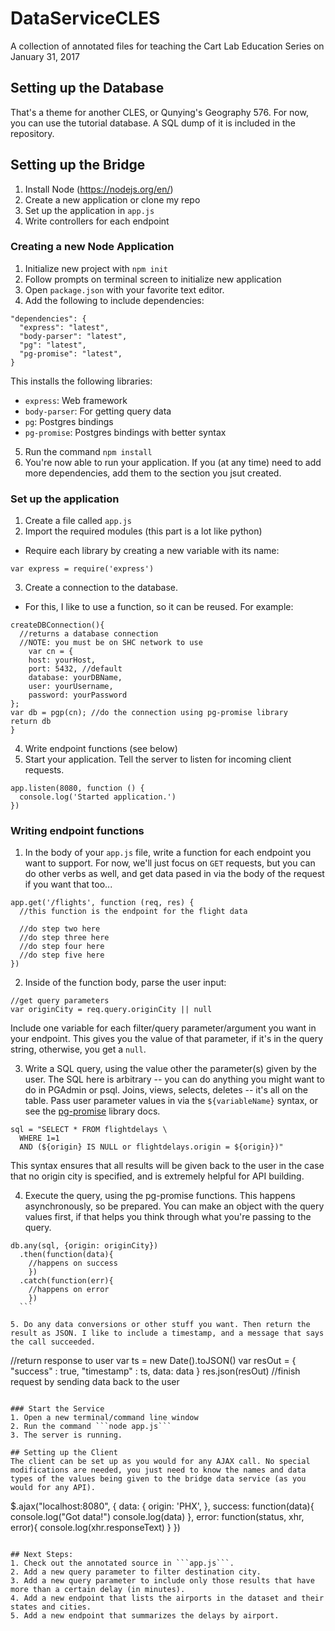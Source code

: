 # DataServiceCLES
A collection of annotated files for teaching the Cart Lab Education Series on January 31, 2017

## Setting up the Database

That's a theme for another CLES, or Qunying's Geography 576. For now, you can use the tutorial database. A SQL dump of it is included in the repository.


## Setting up the Bridge
1. Install Node (https://nodejs.org/en/)
2. Create a new application or clone my repo
3. Set up the application in ```app.js```
4. Write controllers for each endpoint

### Creating a new Node Application
1. Initialize new project with ```npm init```
2. Follow prompts on terminal screen to initialize new application
3. Open ```package.json``` with your favorite text editor.
4. Add the following to include dependencies:

  ```
  "dependencies": {
    "express": "latest",
    "body-parser": "latest",
    "pg": "latest",
    "pg-promise": "latest",
  }
  ```

  This installs the following libraries:

  - ```express```: Web framework
  - ```body-parser```: For getting query data
  - ```pg```: Postgres bindings
  - ```pg-promise```: Postgres bindings with better syntax

5. Run the command ```npm install```
6. You're now able to run your application. If you (at any time) need to add more dependencies, add them to the section you jsut created.

### Set up the application
1. Create a file called ```app.js```
2. Import the required modules (this part is a lot like python)
  - Require each library by creating a new variable with its name:
  ```
  var express = require('express')
```
3. Create a connection to the database.
  - For this, I like to use a function, so it can be reused. For example:

  ```
  createDBConnection(){
    //returns a database connection
    //NOTE: you must be on SHC network to use
      var cn = {
      host: yourHost,
      port: 5432, //default
      database: yourDBName,
      user: yourUsername,
      password: yourPassword
  };
  var db = pgp(cn); //do the connection using pg-promise library
  return db
  }
  ```
4. Write endpoint functions (see below)
5. Start your application. Tell the server to listen for incoming client requests.
  ```
  app.listen(8080, function () {
    console.log('Started application.')
})
```

### Writing endpoint functions
1. In the body of your ```app.js``` file, write a function for each endpoint you want to support. For now, we'll just focus on ```GET``` requests, but you can do other verbs as well, and get data pased in via the body of the request if you want that too...

  ```
  app.get('/flights', function (req, res) {
    //this function is the endpoint for the flight data

    //do step two here
    //do step three here
    //do step four here
    //do step five here
  })
  ```
2.  Inside of the function body, parse the user input:
  ```
  //get query parameters
  var originCity = req.query.originCity || null
  ```
  Include one variable for each filter/query parameter/argument you want in your endpoint. This gives you the value of that parameter, if it's in the query string, otherwise, you get a ```null```.

3. Write a SQL query, using the value other the parameter(s) given by the user. The SQL here is arbitrary -- you can do anything you might want to do in PGAdmin or psql.  Joins, views, selects, deletes -- it's all on the table. Pass user parameter values in via the ```${variableName}``` syntax, or see the [pg-promise](https://github.com/vitaly-t/pg-promise) library docs.

  ```
  sql = "SELECT * FROM flightdelays \
    WHERE 1=1
    AND (${origin} IS NULL or flightdelays.origin = ${origin})"
  ```

  This syntax ensures that all results will be given back to the user in the case that no origin city is specified, and is extremely helpful for API building.

4. Execute the query, using the pg-promise functions. This happens asynchronously, so be prepared. You can make an object with the query values first, if that helps you think through what you're passing to the query.

  ```
  db.any(sql, {origin: originCity})
    .then(function(data){
      //happens on success
      })
    .catch(function(err){
      //happens on error
      })
    ```

5. Do any data conversions or other stuff you want. Then return the result as JSON. I like to include a timestamp, and a message that says the call succeeded.

  ```
  //return response to user
  var ts = new Date().toJSON()
  var resOut = {
    "success" : true,
    "timestamp" : ts,
    data: data
  }
  res.json(resOut) //finish request by sending data back to the user
  ```

### Start the Service
1. Open a new terminal/command line window  
2. Run the command ```node app.js```
3. The server is running.

## Setting up the Client
The client can be set up as you would for any AJAX call. No special modifications are needed, you just need to know the names and data types of the values being given to the bridge data service (as you would for any API).

```
$.ajax("localhost:8080", {
    data: {
      origin: 'PHX',
    },
    success: function(data){
      console.log("Got data!")
      console.log(data)
    },
    error: function(status, xhr, error){
      console.log(xhr.responseText)
    }
  })
```

## Next Steps:
1. Check out the annotated source in ```app.js```.
2. Add a new query parameter to filter destination city.
3. Add a new query parameter to include only those results that have more than a certain delay (in minutes).
4. Add a new endpoint that lists the airports in the dataset and their states and cities.
5. Add a new endpoint that summarizes the delays by airport.
